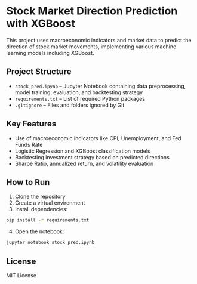 # Stock Market Direction Prediction with XGBoost

This project uses macroeconomic indicators and market data to predict the direction of stock market movements, implementing various machine learning models including XGBoost.

## Project Structure

- `stock_pred.ipynb` – Jupyter Notebook containing data preprocessing, model training, evaluation, and backtesting strategy
- `requirements.txt` – List of required Python packages
- `.gitignore` – Files and folders ignored by Git

## Key Features

- Use of macroeconomic indicators like CPI, Unemployment, and Fed Funds Rate
- Logistic Regression and XGBoost classification models
- Backtesting investment strategy based on predicted directions
- Sharpe Ratio, annualized return, and volatility evaluation

## How to Run

1. Clone the repository
2. Create a virtual environment
3. Install dependencies:

```bash
pip install -r requirements.txt
```

4. Open the notebook:

```bash
jupyter notebook stock_pred.ipynb
```

## License

MIT License
